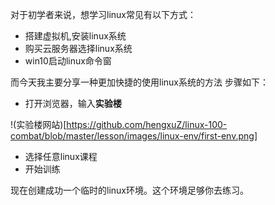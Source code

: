 对于初学者来说，想学习linux常见有以下方式：
- 搭建虚拟机,安装linux系统
- 购买云服务器选择linux系统
- win10启动linux命令窗

而今天我主要分享一种更加快捷的使用linux系统的方法
步骤如下：
- 打开浏览器，输入**实验楼**

!(实验楼网站)[https://github.com/hengxuZ/linux-100-combat/blob/master/lesson/images/linux-env/first-env.png]
- 选择任意linux课程
- 开始训练

现在创建成功一个临时的linux环境。这个环境足够你去练习。
